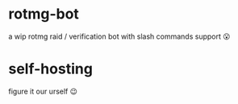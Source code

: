 # rotmg-bot
a wip rotmg raid / verification bot with slash commands support 😮

# self-hosting
figure it our urself 😉